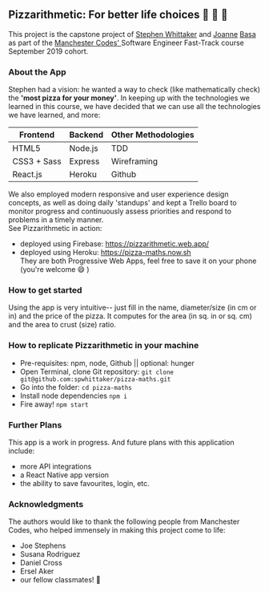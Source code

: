 
## Pizzarithmetic: For better life choices :pizza: :pizza: :pizza:
This project is the capstone project of [Stephen Whittaker](https://github.com/spwhittaker) and [Joanne](https://github.com/joannebasa) [Basa](https://joannebasa.com/) as part of the [Manchester Codes' ](https://www.manchestercodes.com/) Software Engineer Fast-Track course September 2019 cohort.

### About the App
Stephen had a vision: he wanted a way to check (like mathematically check) the **'most pizza for your money'**. In keeping up with the technologies we learned in this course, we have decided that we can use all the technologies we have learned, and more:

**Frontend** | **Backend** | **Other Methodologies** 
------------ | ------------- | -----------
HTML5 | Node.js | TDD
CSS3 + Sass | Express | Wireframing
React.js | Heroku  | Github

We also employed modern responsive and user experience design concepts, as well as doing daily 'standups' and kept a Trello board to monitor progress and continuously assess priorities and respond to problems in a timely manner.  
See Pizzarithmetic in action: 
+ deployed using Firebase: https://pizzarithmetic.web.app/
+ deployed using Heroku: https://pizza-maths.now.sh  
They are both Progressive Web Apps, feel free to save it on your phone (you're welcome :smile: )

### How to get started

Using the app is very intuitive-- just fill in the name, diameter/size (in cm or in) and the price of the pizza. It computes for the area (in sq. in or sq. cm) and the area to crust (size) ratio. 

### How to replicate Pizzarithmetic in your machine
* Pre-requisites: npm, node, Github || optional: hunger
* Open Terminal, clone Git repository: ```git clone git@github.com:spwhittaker/pizza-maths.git```
* Go into the folder: ```cd pizza-maths```
* Install node dependencies ```npm i```
* Fire away! ```npm start```

### Further Plans
This app is a work in progress. And future plans with this application include:
* more API integrations
* a React Native app version
* the ability to save favourites, login, etc.

### Acknowledgments
The authors would like to thank the following people from Manchester Codes, who helped immensely in making this project come to life:
* Joe Stephens
* Susana Rodriguez
* Daniel Cross
* Ersel Aker
* our fellow classmates! :vulcan_salute:
